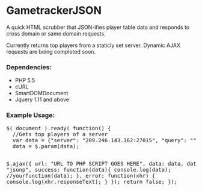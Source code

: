 # GametrackerJSON
A quick HTML scrubber that JSON-ifies player table data and responds to cross domain or same domain requests.

Currently returns top players from a staticly set server. Dynamic AJAX requests are being completed soon.

<h3>Dependencies: </h3>
<ul>
<li>PHP 5.5</li>
<li>cURL</li>
<li>SmartDOMDocument</li>
<li>Jquery 1.11 and above</li>
</ul>

<h3>Example Usage: </h3>
<pre>
$( document ).ready( function() {
  //Gets top players of a server
  var data = {"server": "209.246.143.162:27015", "query": ""};
  data = $.param(data);

  $.ajax({
    url: "URL TO PHP SCRIPT GOES HERE",
    data: data,
    dataType: "jsonp",
    success: function(data){
        console.log(data);
        //yourfunction(data);
    },
    error: function(xhr) {
          console.log(xhr.responseText);
    }
  });
  return false;
});
</pre>
